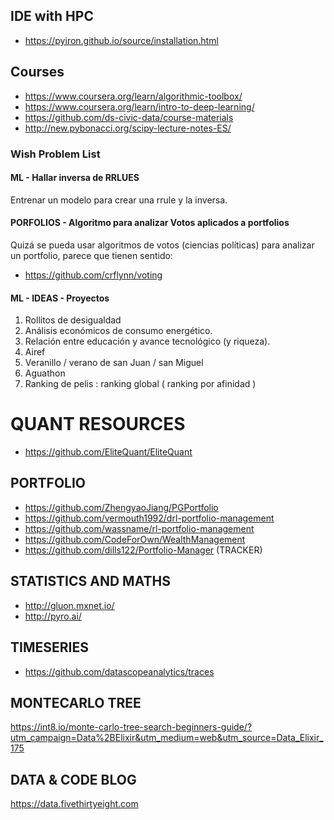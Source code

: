## IDE with HPC

* https://pyiron.github.io/source/installation.html

## Courses

* https://www.coursera.org/learn/algorithmic-toolbox/
* https://www.coursera.org/learn/intro-to-deep-learning/
* https://github.com/ds-civic-data/course-materials
* http://new.pybonacci.org/scipy-lecture-notes-ES/

### Wish Problem List

#### ML - Hallar inversa de RRLUES
Entrenar un modelo para crear una rrule y la inversa.

#### PORFOLIOS - Algoritmo para analizar Votos aplicados a portfolios

Quizá se pueda usar algoritmos de votos (ciencias políticas) para analizar un portfolio, parece que tienen sentido: 
* https://github.com/crflynn/voting

#### ML - IDEAS - Proyectos

1. Rollitos de desigualdad 
1. Análisis económicos de consumo energético. 
1. Relación entre educación y avance tecnológico (y riqueza). 
1. Airef
1. Veranillo / verano de san Juan / san Miguel
1. Aguathon
1. Ranking de pelis : ranking global ( ranking por afinidad )

# QUANT RESOURCES

* https://github.com/EliteQuant/EliteQuant

## PORTFOLIO

* https://github.com/ZhengyaoJiang/PGPortfolio
* https://github.com/vermouth1992/drl-portfolio-management
* https://github.com/wassname/rl-portfolio-management
* https://github.com/CodeForOwn/WealthManagement
* https://github.com/dills122/Portfolio-Manager  (TRACKER)

## STATISTICS AND MATHS

* http://gluon.mxnet.io/
* http://pyro.ai/


## TIMESERIES

* https://github.com/datascopeanalytics/traces

## MONTECARLO TREE

https://int8.io/monte-carlo-tree-search-beginners-guide/?utm_campaign=Data%2BElixir&utm_medium=web&utm_source=Data_Elixir_175

## DATA & CODE BLOG

https://data.fivethirtyeight.com
